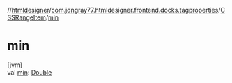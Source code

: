 //[htmldesigner](../../../index.md)/[com.jdngray77.htmldesigner.frontend.docks.tagproperties](../index.md)/[CSSRangeItem](index.md)/[min](min.md)

# min

[jvm]\
val [min](min.md): [Double](https://kotlinlang.org/api/latest/jvm/stdlib/kotlin/-double/index.html)
